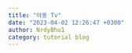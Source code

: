 ```yaml
---
title: "야동 Tv"
date: "2023-04-02 12:26:47 +0300"
author: NrdyBhu1
category: tutorial blog
---
```

